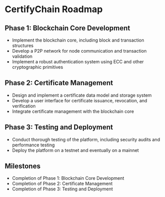 CertifyChain Roadmap
=====================

**Phase 1: Blockchain Core Development**
--------------------------------------

- Implement the blockchain core, including block and transaction structures
- Develop a P2P network for node communication and transaction validation
- Implement a robust authentication system using ECC and other cryptographic primitives 

**Phase 2: Certificate Management**
---------------------------------

- Design and implement a certificate data model and storage system
- Develop a user interface for certificate issuance, revocation, and verification
- Integrate certificate management with the blockchain core

**Phase 3: Testing and Deployment**
---------------------------------

- Conduct thorough testing of the platform, including security audits and performance testing
- Deploy the platform on a testnet and eventually on a mainnet

**Milestones**
-------------

- Completion of Phase 1: Blockchain Core Development
- Completion of Phase 2: Certificate Management
- Completion of Phase 3: Testing and Deployment